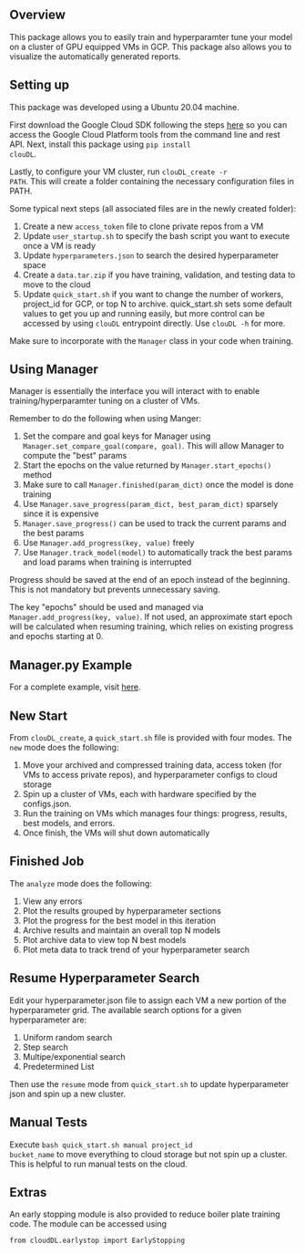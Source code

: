 ## Overview

This package allows you to easily train and hyperparamter tune your model on a cluster of GPU equipped VMs in GCP. 
This package also allows you to visualize the automatically generated reports. 

## Setting up

This package was developed using a Ubuntu 20.04 machine.

First download the Google Cloud SDK following the steps [here](https://cloud.google.com/compute/docs/tutorials/python-guide)
so you can access the Google Cloud Platform tools from the command line and rest API.
Next, install this package using <code>pip install clouDL</code>.

Lastly, to configure your VM cluster, run <code>clouDL_create -r PATH</code>. This will create a folder containing the
necessary configuration files in PATH. 

Some typical next steps (all associated files are in the newly created folder):
1) Create a new <code>access_token</code> file to clone private repos from a VM
2) Update <code>user_startup.sh</code> to specify the bash script you want to execute once a VM is ready
3) Update <code>hyperparameters.json</code> to search the desired hyperparameter space
4) Create a <code>data.tar.zip</code> if you have training, validation, and testing data to move to the cloud
5) Update <code>quick_start.sh</code> if you want to change the number of workers, project_id for GCP, or top N to archive. quick_start.sh
   sets some default values to get you up and running easily, but more control can be accessed by using `clouDL` entrypoint directly. 
   Use <code>clouDL -h</code> for more. 


Make sure to incorporate with the <code>Manager</code> class in your code when training. 

## Using Manager

Manager is essentially the interface you will interact with to enable training/hyperparamter tuning on a cluster of VMs. 

Remember to do the following when using Manger:

1) Set the compare and goal keys for Manager using <code>Manager.set_compare_goal(compare, goal)</code>. This will allow Manager to compute the "best" params
2) Start the epochs on the value returned by <code>Manager.start_epochs()</code> method
3) Make sure to call <code>Manager.finished(param_dict)</code> once the model is done training
4) Use <code>Manager.save_progress(param_dict, best_param_dict)</code> sparsely since it is expensive 
5) <code>Manager.save_progress()</code> can be used to track the current params and the best params
6) Use <code>Manager.add_progress(key, value)</code> freely
7) Use <code>Manager.track_model(model)</code> to automatically track the best params and load params when training is 
   interrupted

Progress should be saved at the end of an epoch instead of the beginning. This is not mandatory but prevents unnecessary saving.

The key "epochs" should be used and managed via <code>Manager.add_progress(key, value)</code>. 
If not used, an approximate start epoch will be calculated when resuming training, which relies on existing progress
and epochs starting at 0.

## Manager.py Example

For a complete example, visit [here](https://github.com/Shu244/test_clouDL).

## New Start

From `clouDL_create`, a `quick_start.sh` file is provided with four modes. The `new` mode
does the following:
1) Move your archived and compressed training data, access token (for VMs to access private repos), and hyperparameter configs to cloud storage
2) Spin up a cluster of VMs, each with hardware specified by the configs.json. 
3) Run the training on VMs which manages four things: progress, results, best models, and errors.
4) Once finish, the VMs will shut down automatically

## Finished Job

The `analyze` mode does the following:
1) View any errors
2) Plot the results grouped by hyperparameter sections
3) Plot the progress for the best model in this iteration
4) Archive results and maintain an overall top N models
5) Plot archive data to view top N best models
6) Plot meta data to track trend of your hyperparameter search

## Resume Hyperparameter Search

Edit your hyperparameter.json file to assign each VM a new portion of the hyperparameter grid. The available search options for a 
given hyperparameter are: 
1) Uniform random search
2) Step search
3) Multipe/exponential search
4) Predetermined List

Then use the `resume` mode from `quick_start.sh` to update hyperparameter json and spin up a new cluster.

## Manual Tests
Execute <code>bash quick_start.sh manual project_id bucket_name</code> to move everything to cloud storage but not spin up a cluster.
This is helpful to run manual tests on the cloud. 

## Extras
An early stopping module is also provided to reduce boiler plate training code. The module can be accessed using

<code>from cloudDL.earlystop import EarlyStopping</code>